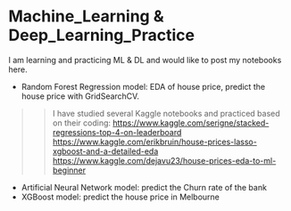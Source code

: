 # Machine_Learning & Deep_Learning_Practice

I am learning and practicing ML & DL and would like to post my notebooks here.

* Random Forest Regression model: EDA of house price, predict the house price with GridSearchCV.
>> I have studied several Kaggle notebooks and practiced based on their coding: 
>> https://www.kaggle.com/serigne/stacked-regressions-top-4-on-leaderboard
>> https://www.kaggle.com/erikbruin/house-prices-lasso-xgboost-and-a-detailed-eda
>> https://www.kaggle.com/dejavu23/house-prices-eda-to-ml-beginner
      
* Artificial Neural Network model: predict the Churn rate of the bank
* XGBoost model: predict the house price in Melbourne
